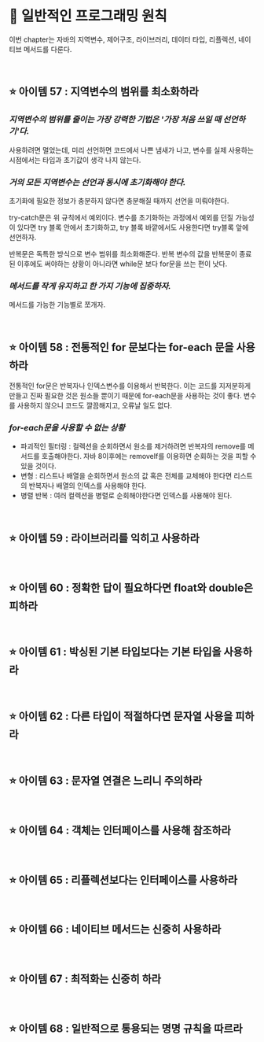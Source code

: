 # 🎁 **일반적인 프로그래밍 원칙**

이번 chapter는 자바의 지역변수, 제어구조, 라이브러리, 데이터 타입, 리플렉션, 네이티브 메서드를 다룬다.

<br>

## **⭐️ 아이템 57 : 지역변수의 범위를 최소화하라**

### ***지역변수의 범위를 줄이는 가장 강력한 기법은 '가장 처음 쓰일 때 선언하기'다.***  

사용하려면 멀었는데, 미리 선언하면 코드에서 나쁜 냄새가 나고, 변수를 실제 사용하는 시점에서는 타입과 초기값이 생각 나지 않는다.  

### ***거의 모든 지역변수는 선언과 동시에 초기화해야 한다.***  

초기화에 필요한 정보가 충분하지 않다면 충분해질 때까지 선언을 미뤄야한다.  

try-catch문은 위 규칙에서 예외이다. 변수를 초기화하는 과정에서 예외를 던질 가능성이 있다면 try 블록 안에서 초기화하고, try 블록 바깥에서도 사용한다면 try블록 앞에 선언하자.  

반복문은 독특한 방식으로 변수 범위를 최소화해준다. 반복 변수의 값을 반복문이 종료된 이후에도 써야하는 상황이 아니라면 while문 보다 for문을 쓰는 편이 낫다.

### ***메서드를 작게 유지하고 한 가지 기능에 집중하자.***  
메서드를 가능한 기능별로 쪼개자.

<br>

## **⭐️ 아이템 58 : 전통적인 for 문보다는 for-each 문을 사용하라**

전통적인 for문은 반복자나 인덱스변수를 이용해서 반복한다. 이는 코드를 지저분하게 만들고 진짜 필요한 것은 원소들 뿐이기 때문에 for-each문을 사용하는 것이 좋다. 변수를 사용하지 않으니 코드도 깔끔해지고, 오류날 일도 없다. 

### ***for-each문을 사용할 수 없는 상황***
- 파괴적인 필터링 : 컬렉션을 순회하면서 원소를 제거하려면 반복자의 remove를 메서드를 호출해야한다. 자바 8이후에는 removeIf를 이용하면 순회하는 것을 피할 수 있을 것이다. 
- 변형 : 리스트나 배열을 순회하면서 원소의 값 혹은 전체를 교체해야 한다면 리스트의 반복자나 배열의 인덱스를 사용해야 한다.
- 병렬 반복 : 여러 컬렉션을 병렬로 순회해야한다면 인덱스를 사용해야 된다.

<br>

## **⭐️ 아이템 59 : 라이브러리를 익히고 사용하라**

<br>

## **⭐️ 아이템 60 : 정확한 답이 필요하다면 float와 double은 피하라**

<br>

## **⭐️ 아이템 61 : 박싱된 기본 타입보다는 기본 타입을 사용하라**

<br>

## **⭐️ 아이템 62 : 다른 타입이 적절하다면 문자열 사용을 피하라**

<br>

## **⭐️ 아이템 63 : 문자열 연결은 느리니 주의하라**

<br>

## **⭐️ 아이템 64 : 객체는 인터페이스를 사용해 참조하라**

<br>

## **⭐️ 아이템 65 : 리플렉션보다는 인터페이스를 사용하라**

<br>

## **⭐️ 아이템 66 : 네이티브 메서드는 신중히 사용하라**

<br>

## **⭐️ 아이템 67 : 최적화는 신중히 하라**

<br>

## **⭐️ 아이템 68 : 일반적으로 통용되는 명명 규칙을 따르라**

